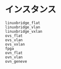 # インスタンス

```{toctree}
linuxbridge_flat
linuxbridge_vlan
linuxbridge_vxlan
ovs_flat
ovs_vlan
ovs_vxlan
fpga
ovn_flat
ovn_vlan
ovn_geneve
```
